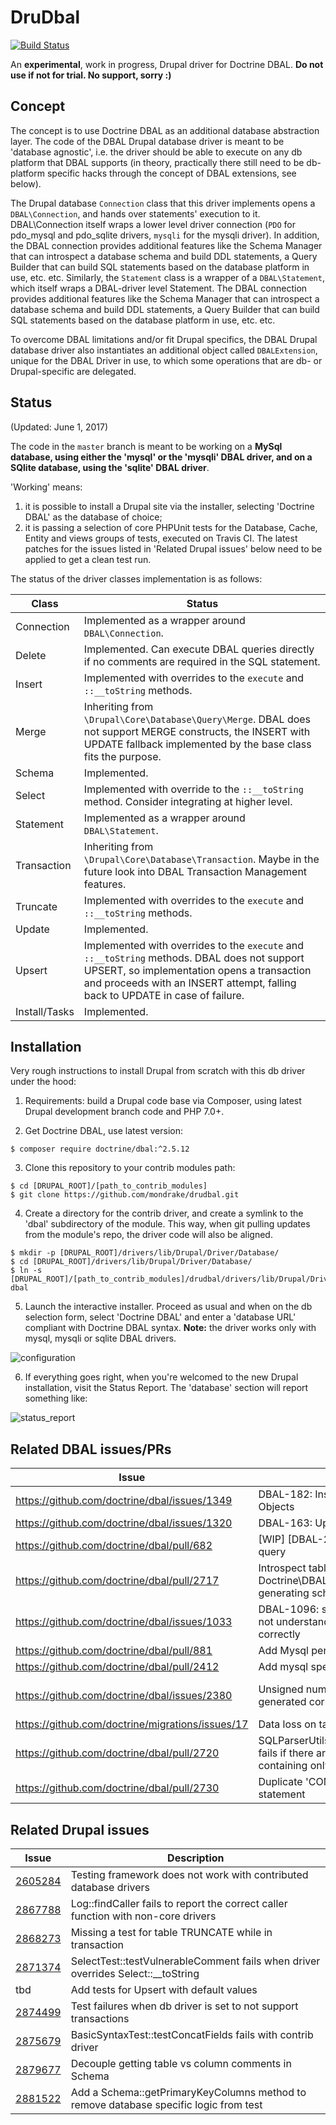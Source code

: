 # DruDbal

[![Build Status](https://travis-ci.org/mondrake/drudbal.svg?branch=master)](https://travis-ci.org/mondrake/drudbal)

An __experimental__, work in progress, Drupal driver for Doctrine DBAL. __Do not use if not for trial. No support, sorry :)__

## Concept
The concept is to use Doctrine DBAL as an additional database abstraction layer. The code of the DBAL Drupal database driver is meant
to be 'database agnostic', i.e. the driver should be able to execute on any db platform that DBAL supports (in theory, practically
there still need to be db-platform specific hacks through the concept of DBAL extensions, see below).

The Drupal database ```Connection``` class that this driver implements opens a ```DBAL\Connection```, and hands over statements' execution to it. DBAL\Connection itself wraps a lower level driver connection (```PDO``` for pdo_mysql and pdo_sqlite drivers, ```mysqli``` for the mysqli driver). In addition, the DBAL connection provides additional features like the Schema Manager that can introspect a database schema and build DDL statements, a Query Builder that can build SQL statements based on the database platform in use, etc. etc.
Similarly, the ```Statement``` class is a wrapper of a ```DBAL\Statement```, which itself wraps a DBAL-driver level Statement.
The DBAL connection provides additional features like the Schema Manager that can introspect a database schema and build DDL statements, a Query Builder that can build SQL statements based on the database platform in use, etc. etc.

To overcome DBAL limitations and/or fit Drupal specifics, the DBAL Drupal database driver also instantiates an additional object
called ```DBALExtension```, unique for the DBAL Driver in use, to which some operations that are db- or Drupal-specific are
delegated.

## Status
(Updated: June 1, 2017)

The code in the ```master``` branch is meant to be working on a __MySql database, using either the 'mysql' or the 'mysqli' DBAL driver, and on a SQlite database, using the 'sqlite' DBAL driver__.

'Working' means:
1. it is possible to install a Drupal site via the installer, selecting 'Doctrine DBAL' as the database of choice;
2. it is passing a selection of core PHPUnit tests for the Database, Cache, Entity and views groups of tests, executed on Travis CI. The latest patches for the issues listed in 'Related Drupal issues' below need to be applied to get a clean test run.

The status of the driver classes implementation is as follows:

Class                         | Status        |
------------------------------|---------------|
Connection                    | Implemented as a wrapper around ```DBAL\Connection```. |
Delete                        | Implemented. Can execute DBAL queries directly if no comments are required in the SQL statement.  |
Insert                        | Implemented with overrides to the ```execute``` and ```::__toString``` methods. |
Merge                         | Inheriting from ```\Drupal\Core\Database\Query\Merge```. DBAL does not support MERGE constructs, the INSERT with UPDATE fallback implemented by the base class fits the purpose. |
Schema                        | Implemented. |
Select                        | Implemented with override to the ```::__toString``` method. Consider integrating at higher level. |
Statement                     | Implemented as a wrapper around ```DBAL\Statement```. |
Transaction                   | Inheriting from ```\Drupal\Core\Database\Transaction```. Maybe in the future look into DBAL Transaction Management features. |
Truncate                      | Implemented with overrides to the ```execute``` and ```::__toString``` methods. |
Update                        | Implemented. |
Upsert                        | Implemented with overrides to the ```execute``` and ```::__toString``` methods. DBAL does not support UPSERT, so implementation opens a transaction and proceeds with an INSERT attempt, falling back to UPDATE in case of failure. |
Install/Tasks	                | Implemented. |

## Installation

Very rough instructions to install Drupal from scratch with this db driver under the hood:

1. Requirements: build a Drupal code base via Composer, using latest Drupal development branch code and PHP 7.0+.

2. Get Doctrine DBAL, use latest version:
```
$ composer require doctrine/dbal:^2.5.12
```

3. Clone this repository to your contrib modules path:
```
$ cd [DRUPAL_ROOT]/[path_to_contrib_modules]
$ git clone https://github.com/mondrake/drudbal.git
```

4. Create a directory for the contrib driver, and create a symlink to the 'dbal' subdirectory of the module. This way, when git pulling updates from the module's repo, the driver code will also be aligned.
```
$ mkdir -p [DRUPAL_ROOT]/drivers/lib/Drupal/Driver/Database/
$ cd [DRUPAL_ROOT]/drivers/lib/Drupal/Driver/Database/
$ ln -s [DRUPAL_ROOT]/[path_to_contrib_modules]/drudbal/drivers/lib/Drupal/Driver/Database/dbal dbal
```

5. Launch the interactive installer. Proceed as usual and when on the db selection form, select 'Doctrine DBAL'
and enter a 'database URL' compliant with Doctrine DBAL syntax. __Note:__ the driver works only with mysql, mysqli or sqlite DBAL drivers.

![configuration](https://cloud.githubusercontent.com/assets/1174864/24586418/7f86feb4-17a0-11e7-820f-eb1483dad07f.png)

6. If everything goes right, when you're welcomed to the new Drupal installation, visit the Status Report. The 'database'
section will report something like:

![status_report](https://cloud.githubusercontent.com/assets/1174864/24586319/d294c5f8-179d-11e7-8cb7-884522124e8c.png)

## Related DBAL issues/PRs
Issue | Description   | Info          |
------|---------------|---------------|
https://github.com/doctrine/dbal/issues/1349     | DBAL-182: Insert and Merge Query Objects | |
https://github.com/doctrine/dbal/issues/1320     | DBAL-163: Upsert support in DBAL | |
https://github.com/doctrine/dbal/pull/682        | [WIP] [DBAL-218] Add bulk insert query | |
https://github.com/doctrine/dbal/pull/2717       | Introspect table comments in Doctrine\DBAL\Schema\Table when generating schema | |
https://github.com/doctrine/dbal/issues/1033     | DBAL-1096: schema-tool:update does not understand columnDefinition correctly | |
https://github.com/doctrine/dbal/pull/881        | Add Mysql per-column charset support | |
https://github.com/doctrine/dbal/pull/2412       | Add mysql specific indexes with lengths | |
https://github.com/doctrine/dbal/issues/2380     | Unsigned numeric columns not generated correctly | Fixed in 2.6.0 |
https://github.com/doctrine/migrations/issues/17 | Data loss on table renaming. | |
https://github.com/doctrine/dbal/pull/2720       | SQLParserUtils::getPlaceholderPositions fails if there are quoted strings containing only backslashes | Fixed in 2.5.13 |
https://github.com/doctrine/dbal/pull/2730       | Duplicate 'COMMENT' part in SQL statement | |

## Related Drupal issues
Issue | Description   |
------|---------------|
[2605284](https://www.drupal.org/node/2605284) | Testing framework does not work with contributed database drivers |
[2867788](https://www.drupal.org/node/2867788) | Log::findCaller fails to report the correct caller function with non-core drivers |
[2868273](https://www.drupal.org/node/2868273) | Missing a test for table TRUNCATE while in transaction |
[2871374](https://www.drupal.org/node/2871374) | SelectTest::testVulnerableComment fails when driver overrides Select::\_\_toString |
tbd | Add tests for Upsert with default values |
[2874499](https://www.drupal.org/node/2874499) | Test failures when db driver is set to not support transactions |
[2875679](https://www.drupal.org/node/2875679) | BasicSyntaxTest::testConcatFields fails with contrib driver |
[2879677](https://www.drupal.org/node/2879677) | Decouple getting table vs column comments in Schema |
[2881522](https://www.drupal.org/node/2881522) | Add a Schema::getPrimaryKeyColumns method to remove database specific logic from test |
